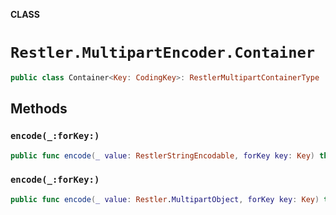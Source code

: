 **CLASS**

# `Restler.MultipartEncoder.Container`

```swift
public class Container<Key: CodingKey>: RestlerMultipartContainerType
```

## Methods
### `encode(_:forKey:)`

```swift
public func encode(_ value: RestlerStringEncodable, forKey key: Key) throws
```

### `encode(_:forKey:)`

```swift
public func encode(_ value: Restler.MultipartObject, forKey key: Key) throws
```
